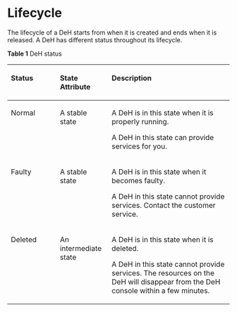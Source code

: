 # Lifecycle<a name="EN-US_TOPIC_0046509458"></a>

The lifecycle of a DeH starts from when it is created and ends when it is released. A DeH has different status throughout its lifecycle.

**Table  1**  DeH status

<a name="table163924393243"></a>
<table><thead align="left"><tr id="row2039311398247"><th class="cellrowborder" valign="top" width="22.05%" id="mcps1.2.4.1.1"><p id="p339310396247"><a name="p339310396247"></a><a name="p339310396247"></a><strong id="b84235270616226"><a name="b84235270616226"></a><a name="b84235270616226"></a>Status</strong></p>
</th>
<th class="cellrowborder" valign="top" width="23.3%" id="mcps1.2.4.1.2"><p id="p5393173914247"><a name="p5393173914247"></a><a name="p5393173914247"></a><strong id="b84235270616220"><a name="b84235270616220"></a><a name="b84235270616220"></a>State Attribute</strong></p>
</th>
<th class="cellrowborder" valign="top" width="54.65%" id="mcps1.2.4.1.3"><p id="p1339313398249"><a name="p1339313398249"></a><a name="p1339313398249"></a><strong id="b842352706134712"><a name="b842352706134712"></a><a name="b842352706134712"></a>Description</strong></p>
</th>
</tr>
</thead>
<tbody><tr id="row1393193932415"><td class="cellrowborder" valign="top" width="22.05%" headers="mcps1.2.4.1.1 "><p id="p2393193915249"><a name="p2393193915249"></a><a name="p2393193915249"></a>Normal</p>
</td>
<td class="cellrowborder" valign="top" width="23.3%" headers="mcps1.2.4.1.2 "><p id="p239317393248"><a name="p239317393248"></a><a name="p239317393248"></a>A stable state</p>
</td>
<td class="cellrowborder" valign="top" width="54.65%" headers="mcps1.2.4.1.3 "><p id="p163931239182417"><a name="p163931239182417"></a><a name="p163931239182417"></a>A DeH is in this state when it is properly running.</p>
<p id="p48481345123719"><a name="p48481345123719"></a><a name="p48481345123719"></a>A DeH in this state can provide services for you.</p>
</td>
</tr>
<tr id="row1539315392244"><td class="cellrowborder" valign="top" width="22.05%" headers="mcps1.2.4.1.1 "><p id="p6393139152415"><a name="p6393139152415"></a><a name="p6393139152415"></a>Faulty</p>
</td>
<td class="cellrowborder" valign="top" width="23.3%" headers="mcps1.2.4.1.2 "><p id="p173931639132415"><a name="p173931639132415"></a><a name="p173931639132415"></a>A stable state</p>
</td>
<td class="cellrowborder" valign="top" width="54.65%" headers="mcps1.2.4.1.3 "><p id="p20393183911243"><a name="p20393183911243"></a><a name="p20393183911243"></a>A DeH is in this state when it becomes faulty.</p>
<p id="p5271163317384"><a name="p5271163317384"></a><a name="p5271163317384"></a>A DeH in this state cannot provide services. Contact the customer service.</p>
</td>
</tr>
<tr id="row96315281421"><td class="cellrowborder" valign="top" width="22.05%" headers="mcps1.2.4.1.1 "><p id="p1163142818425"><a name="p1163142818425"></a><a name="p1163142818425"></a>Deleted</p>
</td>
<td class="cellrowborder" valign="top" width="23.3%" headers="mcps1.2.4.1.2 "><p id="p186325289421"><a name="p186325289421"></a><a name="p186325289421"></a>An intermediate state</p>
</td>
<td class="cellrowborder" valign="top" width="54.65%" headers="mcps1.2.4.1.3 "><p id="p8632162874211"><a name="p8632162874211"></a><a name="p8632162874211"></a>A DeH is in this state when it is deleted.</p>
<p id="p17596113160"><a name="p17596113160"></a><a name="p17596113160"></a>A DeH in this state cannot provide services. The resources on the DeH will disappear from the DeH console within a few minutes.</p>
</td>
</tr>
</tbody>
</table>

